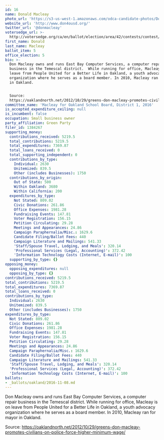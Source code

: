 ```yaml
---
id: 16
name: Donald Macleay
photo_url: 'https://s3-us-west-1.amazonaws.com/odca-candidate-photos/Donald-Macleay1.png'
website_url: 'http://www.don4ousd.org/'
twitter_url: '@donmacleay'
votersedge_url: >-
  http://votersedge.org/ca/en/ballot/election/area/42/contests/contest/13216/candidate/130694?&county=Alameda%20County&election_authority_id=1
first_name: Donald
last_name: Macleay
ballot_item: 5
office_election: 5
bio: >-
  Don Macleay owns and runs East Bay Computer Services, a computer repair
  business in the Temescal district.  While running for office, Macleay is on
  leave from People United for a Better Life in Oakland, a youth advocacy
  organization where he serves as a board member. In 2010, Macleay ran for mayor
  in Oakland. 


  Source:
  https://oaklandnorth.net/2012/10/29/greens-don-macleay-promotes-civilians-on-police-force-higher-minimum-wage/
committee_name: 'Macleay for Oakland School Board, District 1, 2016'
is_accepted_expenditure_ceiling: null
is_incumbent: false
occupation: Small business owner
party_affiliation: Green Party
filer_id: 1384267
supporting_money:
  contributions_received: 5219.5
  total_contributions: 5219.5
  total_expenditures: 7369.87
  total_loans_received: 0
  total_supporting_independent: 0
  contributions_by_type:
    Individual: 2630
    Unitemized: 839.5
    Other (includes Businesses): 1750
  contributions_by_origin:
    Out of State: 500
    Within Oakland: 3680
    Within California: 200
  expenditures_by_type:
    Not Stated: 809.02
    Civic Donations: 261.86
    Office Expenses: 1981.28
    Fundraising Events: 147.81
    Voter Registration: 156.15
    Petition Circulating: 29.28
    Meetings and Appearances: 24.86
    Campaign Paraphernalia/Misc.: 1629.6
    Candidate Filing/Ballot Fees: 440
    Campaign Literature and Mailings: 541.33
    'Staff/Spouse Travel, Lodging, and Meals': 320.14
    'Professional Services (Legal, Accounting)': 372.42
    'Information Technology Costs (Internet, E-mail)': 100
  supporting_by_type: {}
opposing_money:
  opposing_expenditures: null
  opposing_by_type: {}
contributions_received: 5219.5
total_contributions: 5219.5
total_expenditures: 7369.87
total_loans_received: 0
contributions_by_type:
  Individual: 2630
  Unitemized: 839.5
  Other (includes Businesses): 1750
expenditures_by_type:
  Not Stated: 809.02
  Civic Donations: 261.86
  Office Expenses: 1981.28
  Fundraising Events: 147.81
  Voter Registration: 156.15
  Petition Circulating: 29.28
  Meetings and Appearances: 24.86
  Campaign Paraphernalia/Misc.: 1629.6
  Candidate Filing/Ballot Fees: 440
  Campaign Literature and Mailings: 541.33
  'Staff/Spouse Travel, Lodging, and Meals': 320.14
  'Professional Services (Legal, Accounting)': 372.42
  'Information Technology Costs (Internet, E-mail)': 100
ballots:
- _ballots/oakland/2016-11-08.md
---
```

Don Macleay owns and runs East Bay Computer Services, a computer repair business in the Temescal district.  While running for office, Macleay is on leave from People United for a Better Life in Oakland, a youth advocacy organization where he serves as a board member. In 2010, Macleay ran for mayor in Oakland. 

Source: https://oaklandnorth.net/2012/10/29/greens-don-macleay-promotes-civilians-on-police-force-higher-minimum-wage/
